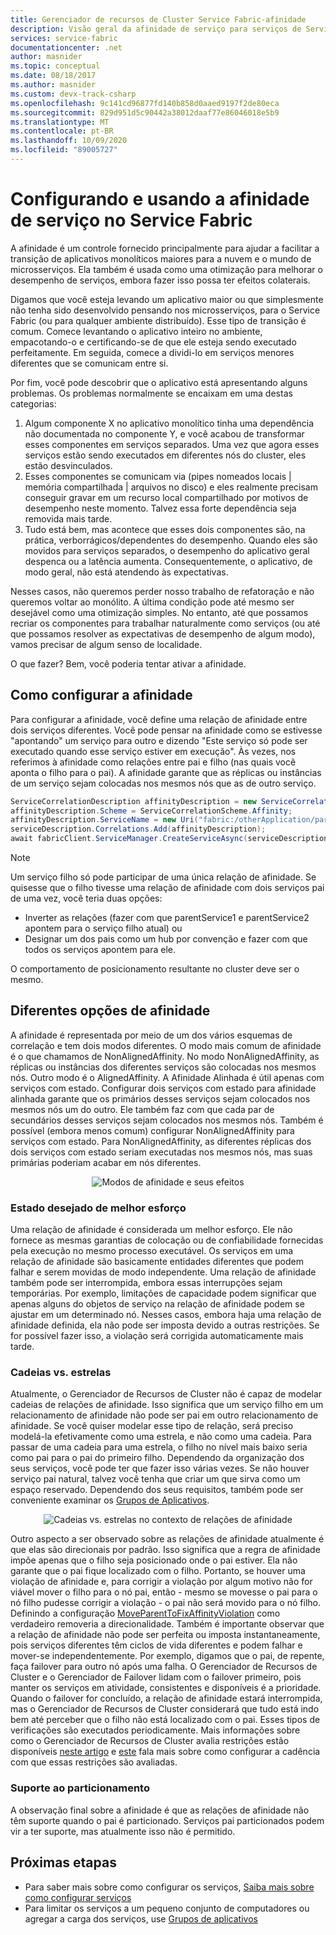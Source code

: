 ```yaml
---
title: Gerenciador de recursos de Cluster Service Fabric-afinidade
description: Visão geral da afinidade de serviço para serviços de Service Fabric do Azure e orientação sobre a configuração de afinidade de serviço.
services: service-fabric
documentationcenter: .net
author: masnider
ms.topic: conceptual
ms.date: 08/18/2017
ms.author: masnider
ms.custom: devx-track-csharp
ms.openlocfilehash: 9c141cd96877fd140b858d0aaed9197f2de80eca
ms.sourcegitcommit: 829d951d5c90442a38012daaf77e86046018e5b9
ms.translationtype: MT
ms.contentlocale: pt-BR
ms.lasthandoff: 10/09/2020
ms.locfileid: "89005727"
---
```

# <a name="configuring-and-using-service-affinity-in-service-fabric"></a>Configurando e usando a afinidade de serviço no Service Fabric
A afinidade é um controle fornecido principalmente para ajudar a facilitar a transição de aplicativos monolíticos maiores para a nuvem e o mundo de microsserviços. Ela também é usada como uma otimização para melhorar o desempenho de serviços, embora fazer isso possa ter efeitos colaterais.

Digamos que você esteja levando um aplicativo maior ou que simplesmente não tenha sido desenvolvido pensando nos microsserviços, para o Service Fabric (ou para qualquer ambiente distribuído). Esse tipo de transição é comum. Comece levantando o aplicativo inteiro no ambiente, empacotando-o e certificando-se de que ele esteja sendo executado perfeitamente. Em seguida, comece a dividi-lo em serviços menores diferentes que se comunicam entre si.

Por fim, você pode descobrir que o aplicativo está apresentando alguns problemas. Os problemas normalmente se encaixam em uma destas categorias:

1. Algum componente X no aplicativo monolítico tinha uma dependência não documentada no componente Y, e você acabou de transformar esses componentes em serviços separados. Uma vez que agora esses serviços estão sendo executados em diferentes nós do cluster, eles estão desvinculados.
2. Esses componentes se comunicam via (pipes nomeados locais | memória compartilhada | arquivos no disco) e eles realmente precisam conseguir gravar em um recurso local compartilhado por motivos de desempenho neste momento. Talvez essa forte dependência seja removida mais tarde.
3. Tudo está bem, mas acontece que esses dois componentes são, na prática, verborrágicos/dependentes do desempenho. Quando eles são movidos para serviços separados, o desempenho do aplicativo geral despenca ou a latência aumenta. Consequentemente, o aplicativo, de modo geral, não está atendendo às expectativas.

Nesses casos, não queremos perder nosso trabalho de refatoração e não queremos voltar ao monólito. A última condição pode até mesmo ser desejável como uma otimização simples. No entanto, até que possamos recriar os componentes para trabalhar naturalmente como serviços (ou até que possamos resolver as expectativas de desempenho de algum modo), vamos precisar de algum senso de localidade.

O que fazer? Bem, você poderia tentar ativar a afinidade.

## <a name="how-to-configure-affinity"></a>Como configurar a afinidade
Para configurar a afinidade, você define uma relação de afinidade entre dois serviços diferentes. Você pode pensar na afinidade como se estivesse "apontando" um serviço para outro e dizendo "Este serviço só pode ser executado quando esse serviço estiver em execução". Às vezes, nos referimos à afinidade como relações entre pai e filho (nas quais você aponta o filho para o pai). A afinidade garante que as réplicas ou instâncias de um serviço sejam colocadas nos mesmos nós que as de outro serviço.

```csharp
ServiceCorrelationDescription affinityDescription = new ServiceCorrelationDescription();
affinityDescription.Scheme = ServiceCorrelationScheme.Affinity;
affinityDescription.ServiceName = new Uri("fabric:/otherApplication/parentService");
serviceDescription.Correlations.Add(affinityDescription);
await fabricClient.ServiceManager.CreateServiceAsync(serviceDescription);
```

> [!NOTE]
> Um serviço filho só pode participar de uma única relação de afinidade. Se quisesse que o filho tivesse uma relação de afinidade com dois serviços pai de uma vez, você teria duas opções:
> - Inverter as relações (fazer com que parentService1 e parentService2 apontem para o serviço filho atual) ou
> - Designar um dos pais como um hub por convenção e fazer com que todos os serviços apontem para ele. 
>
> O comportamento de posicionamento resultante no cluster deve ser o mesmo.
>

## <a name="different-affinity-options"></a>Diferentes opções de afinidade
A afinidade é representada por meio de um dos vários esquemas de correlação e tem dois modos diferentes. O modo mais comum de afinidade é o que chamamos de NonAlignedAffinity. No modo NonAlignedAffinity, as réplicas ou instâncias dos diferentes serviços são colocadas nos mesmos nós. Outro modo é o AlignedAffinity. A Afinidade Alinhada é útil apenas com serviços com estado. Configurar dois serviços com estado para afinidade alinhada garante que os primários desses serviços sejam colocados nos mesmos nós um do outro. Ele também faz com que cada par de secundários desses serviços sejam colocados nos mesmos nós. Também é possível (embora menos comum) configurar NonAlignedAffinity para serviços com estado. Para NonAlignedAffinity, as diferentes réplicas dos dois serviços com estado seriam executadas nos mesmos nós, mas suas primárias poderiam acabar em nós diferentes.

<center>

![Modos de afinidade e seus efeitos][Image1]
</center>

### <a name="best-effort-desired-state"></a>Estado desejado de melhor esforço
Uma relação de afinidade é considerada um melhor esforço. Ele não fornece as mesmas garantias de colocação ou de confiabilidade fornecidas pela execução no mesmo processo executável. Os serviços em uma relação de afinidade são basicamente entidades diferentes que podem falhar e serem movidas de modo independente. Uma relação de afinidade também pode ser interrompida, embora essas interrupções sejam temporárias. Por exemplo, limitações de capacidade podem significar que apenas alguns do objetos de serviço na relação de afinidade podem se ajustar em um determinado nó. Nesses casos, embora haja uma relação de afinidade definida, ela não pode ser imposta devido a outras restrições. Se for possível fazer isso, a violação será corrigida automaticamente mais tarde.

### <a name="chains-vs-stars"></a>Cadeias vs. estrelas
Atualmente, o Gerenciador de Recursos de Cluster não é capaz de modelar cadeias de relações de afinidade. Isso significa que um serviço filho em um relacionamento de afinidade não pode ser pai em outro relacionamento de afinidade. Se você quiser modelar esse tipo de relação, será preciso modelá-la efetivamente como uma estrela, e não como uma cadeia. Para passar de uma cadeia para uma estrela, o filho no nível mais baixo seria como pai para o pai do primeiro filho. Dependendo da organização dos seus serviços, você pode ter que fazer isso várias vezes. Se não houver serviço pai natural, talvez você tenha que criar um que sirva como um espaço reservado. Dependendo dos seus requisitos, também pode ser conveniente examinar os [Grupos de Aplicativos](service-fabric-cluster-resource-manager-application-groups.md).

<center>

![Cadeias vs. estrelas no contexto de relações de afinidade][Image2]
</center>

Outro aspecto a ser observado sobre as relações de afinidade atualmente é que elas são direcionais por padrão. Isso significa que a regra de afinidade impõe apenas que o filho seja posicionado onde o pai estiver. Ela não garante que o pai fique localizado com o filho. Portanto, se houver uma violação de afinidade e, para corrigir a violação por algum motivo não for viável mover o filho para o nó pai, então - mesmo se movesse o pai para o nó filho pudesse corrigir a violação - o pai não será movido para o nó filho. Definindo a configuração [MoveParentToFixAffinityViolation](service-fabric-cluster-fabric-settings.md) como verdadeiro removeria a direcionalidade. Também é importante observar que a relação de afinidade não pode ser perfeita ou imposta instantaneamente, pois serviços diferentes têm ciclos de vida diferentes e podem falhar e mover-se independentemente. Por exemplo, digamos que o pai, de repente, faça failover para outro nó após uma falha. O Gerenciador de Recursos de Cluster e o Gerenciador de Failover lidam com o failover primeiro, pois manter os serviços em atividade, consistentes e disponíveis é a prioridade. Quando o failover for concluído, a relação de afinidade estará interrompida, mas o Gerenciador de Recursos de Cluster considerará que tudo está indo bem até perceber que o filho não está localizado com o pai. Esses tipos de verificações são executados periodicamente. Mais informações sobre como o Gerenciador de Recursos de Cluster avalia restrições estão disponíveis [neste artigo](service-fabric-cluster-resource-manager-management-integration.md#constraint-types) e [este](service-fabric-cluster-resource-manager-balancing.md) fala mais sobre como configurar a cadência com que essas restrições são avaliadas.   


### <a name="partitioning-support"></a>Suporte ao particionamento
A observação final sobre a afinidade é que as relações de afinidade não têm suporte quando o pai é particionado. Serviços pai particionados podem vir a ter suporte, mas atualmente isso não é permitido.

## <a name="next-steps"></a>Próximas etapas
- Para saber mais sobre como configurar os serviços, [Saiba mais sobre como configurar serviços](service-fabric-cluster-resource-manager-configure-services.md)
- Para limitar os serviços a um pequeno conjunto de computadores ou agregar a carga dos serviços, use [Grupos de aplicativos](service-fabric-cluster-resource-manager-application-groups.md)

[Image1]:./media/service-fabric-cluster-resource-manager-advanced-placement-rules-affinity/cluster-resrouce-manager-affinity-modes.png
[Image2]:./media/service-fabric-cluster-resource-manager-advanced-placement-rules-affinity/cluster-resource-manager-chains-vs-stars.png